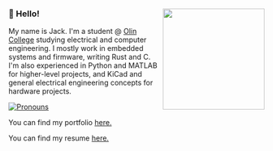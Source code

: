 ### :wave: Hello! <a href="https://www.jackgreenberg.co/"><img src="https://www.jackgreenberg.co/images/illustration.png" align="right" height="200" /></a>

My name is Jack. I'm a student @ [Olin College](http://www.olin.edu) studying
electrical and computer engineering. I mostly work in embedded systems and
firmware, writing Rust and C. I'm also experienced in Python and MATLAB for
higher-level projects, and KiCad and general electrical engineering concepts
for hardware projects.

[![Pronouns](https://img.shields.io/badge/pronouns-he%2Fhim-9cf)](https://jackgreenberg.co)

You can find my portfolio [here.](https://portfolio.jackgreenberg.co)

You can find my resume
[here.](https://portfolio.jackgreenberg.co/resume.pdf)
